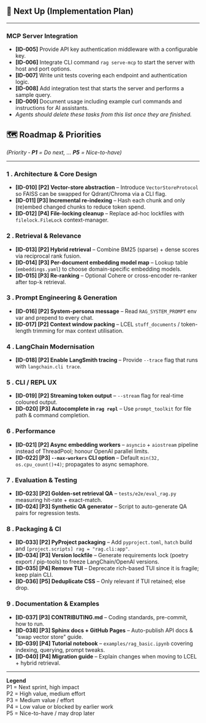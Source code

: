 ## 🚀 Next Up (Implementation Plan)

---

### MCP Server Integration
- **[ID-005]** Provide API key authentication middleware with a configurable key.
- **[ID-006]** Integrate CLI command `rag serve-mcp` to start the server with host and port options.
- **[ID-007]** Write unit tests covering each endpoint and authentication logic.
- **[ID-008]** Add integration test that starts the server and performs a sample query.
- **[ID-009]** Document usage including example curl commands and instructions for AI assistants.
- *Agents should delete these tasks from this list once they are finished.*

## 🗺️ Roadmap & Priorities  
*(Priority ‑ **P1** = Do next, … **P5** = Nice-to-have)*

---


### 1 . Architecture & Core Design
- **[ID-010] [P2] Vector-store abstraction** – Introduce `VectorStoreProtocol` so FAISS can be swapped for Qdrant/Chroma via a CLI flag.
- **[ID-011] [P3] Incremental re-indexing** – Hash each chunk and only (re)embed changed chunks to reduce token spend.
- **[ID-012] [P4] File-locking cleanup** – Replace ad-hoc lockfiles with `filelock.FileLock` context-manager.

### 2 . Retrieval & Relevance
- **[ID-013] [P2] Hybrid retrieval** – Combine BM25 (sparse) + dense scores via reciprocal rank fusion.
- **[ID-014] [P3] Per-document embedding model map** – Lookup table (`embeddings.yaml`) to choose domain-specific embedding models.
- **[ID-015] [P3] Re-ranking** – Optional Cohere or cross-encoder re-ranker after top-k retrieval.

### 3 . Prompt Engineering & Generation
- **[ID-016] [P2] System-persona message** – Read `RAG_SYSTEM_PROMPT` env var and prepend to every chat.
- **[ID-017] [P2] Context window packing** – LCEL `stuff_documents` / token-length trimming for max context utilisation.

### 4 . LangChain Modernisation
- **[ID-018] [P2] Enable LangSmith tracing** – Provide `--trace` flag that runs with `langchain.cli trace`.

### 5 . CLI / REPL UX
- **[ID-019] [P2] Streaming token output** – `--stream` flag for real-time coloured output.
- **[ID-020] [P3] Autocomplete in `rag repl`** – Use `prompt_toolkit` for file path & command completion.

### 6 . Performance
- **[ID-021] [P2] Async embedding workers** – `asyncio` + `aiostream` pipeline instead of ThreadPool; honour OpenAI parallel limits.
- **[ID-022] [P3] `--max-workers` CLI option** – Default `min(32, os.cpu_count()+4)`; propagates to async semaphore.

### 7 . Evaluation & Testing
- **[ID-023] [P2] Golden-set retrieval QA** – `tests/e2e/eval_rag.py` measuring hit-rate + exact-match.
- **[ID-024] [P3] Synthetic QA generator** – Script to auto-generate QA pairs for regression tests.

### 8 . Packaging & CI
- **[ID-033] [P2] PyProject packaging** – Add `pyproject.toml`, `hatch` build and `[project.scripts] rag = "rag.cli:app"`.
- **[ID-034] [P3] Version lockfile** – Generate requirements lock (poetry export / pip-tools) to freeze LangChain/OpenAI versions.
- **[ID-035] [P4] Remove TUI** – Deprecate rich-based TUI since it is fragile; keep plain CLI.
- **[ID-036] [P5] Deduplicate CSS** – Only relevant if TUI retained; else drop.

### 9 . Documentation & Examples
- **[ID-037] [P3] CONTRIBUTING.md** – Coding standards, pre-commit, how to run.
- **[ID-038] [P3] Sphinx docs + GitHub Pages** – Auto-publish API docs & "swap vector store" guide.
- **[ID-039] [P4] Tutorial notebook** – `examples/rag_basic.ipynb` covering indexing, querying, prompt tweaks.
- **[ID-040] [P4] Migration guide** – Explain changes when moving to LCEL + hybrid retrieval.

---

**Legend**  
P1 = Next sprint, high impact  
P2 = High value, medium effort  
P3 = Medium value / effort  
P4 = Low value or blocked by earlier work  
P5 = Nice-to-have / may drop later
